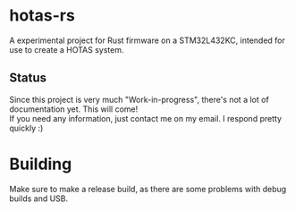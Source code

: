 # hotas-rs
A experimental project for Rust firmware on a STM32L432KC, intended for use to create a HOTAS system.  
## Status
Since this project is very much "Work-in-progress", there's not a lot of documentation yet. This will come!  
If you need any information, just contact me on my email. I respond pretty quickly :)
# Building
Make sure to make a release build, as there are some problems with debug builds and USB.
 
